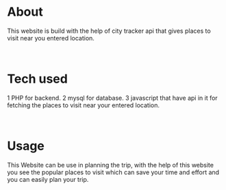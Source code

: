 # About

This website is build with the help of city tracker api that gives places to visit near you entered location.

<br>

# Tech used

1 PHP for backend. 
2 mysql for database. 
3 javascript that have api in it for fetching the places to visit near your entered location. 

<br>

# Usage

This Website can be use in planning the trip, with the help of this website you see the popular places to visit which can save your time and effort and you can easily plan your trip.
